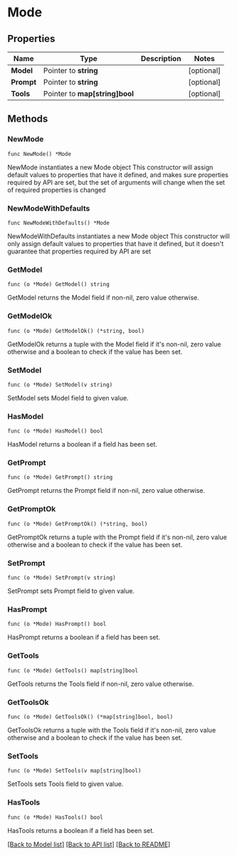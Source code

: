 # Mode

## Properties

Name | Type | Description | Notes
------------ | ------------- | ------------- | -------------
**Model** | Pointer to **string** |  | [optional]
**Prompt** | Pointer to **string** |  | [optional]
**Tools** | Pointer to **map[string]bool** |  | [optional]

## Methods

### NewMode

`func NewMode() *Mode`

NewMode instantiates a new Mode object
This constructor will assign default values to properties that have it defined,
and makes sure properties required by API are set, but the set of arguments
will change when the set of required properties is changed

### NewModeWithDefaults

`func NewModeWithDefaults() *Mode`

NewModeWithDefaults instantiates a new Mode object
This constructor will only assign default values to properties that have it defined,
but it doesn't guarantee that properties required by API are set

### GetModel

`func (o *Mode) GetModel() string`

GetModel returns the Model field if non-nil, zero value otherwise.

### GetModelOk

`func (o *Mode) GetModelOk() (*string, bool)`

GetModelOk returns a tuple with the Model field if it's non-nil, zero value otherwise
and a boolean to check if the value has been set.

### SetModel

`func (o *Mode) SetModel(v string)`

SetModel sets Model field to given value.

### HasModel

`func (o *Mode) HasModel() bool`

HasModel returns a boolean if a field has been set.

### GetPrompt

`func (o *Mode) GetPrompt() string`

GetPrompt returns the Prompt field if non-nil, zero value otherwise.

### GetPromptOk

`func (o *Mode) GetPromptOk() (*string, bool)`

GetPromptOk returns a tuple with the Prompt field if it's non-nil, zero value otherwise
and a boolean to check if the value has been set.

### SetPrompt

`func (o *Mode) SetPrompt(v string)`

SetPrompt sets Prompt field to given value.

### HasPrompt

`func (o *Mode) HasPrompt() bool`

HasPrompt returns a boolean if a field has been set.

### GetTools

`func (o *Mode) GetTools() map[string]bool`

GetTools returns the Tools field if non-nil, zero value otherwise.

### GetToolsOk

`func (o *Mode) GetToolsOk() (*map[string]bool, bool)`

GetToolsOk returns a tuple with the Tools field if it's non-nil, zero value otherwise
and a boolean to check if the value has been set.

### SetTools

`func (o *Mode) SetTools(v map[string]bool)`

SetTools sets Tools field to given value.

### HasTools

`func (o *Mode) HasTools() bool`

HasTools returns a boolean if a field has been set.


[[Back to Model list]](../README.md#documentation-for-models) [[Back to API list]](../README.md#documentation-for-api-endpoints) [[Back to README]](../README.md)
